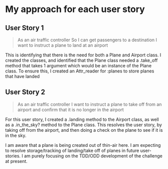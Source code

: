 # My approach for each user story

## User Story 1
> As an air traffic controller
So I can get passengers to a destination
I want to instruct a plane to land at an airport

This is identifying that there is the need for both a Plane and Airport class.
I created the classes, and identified that the Plane class needed a .take_off method that takes 1 argument which would be an instance of the Plane class. To ensure this, I created an Attr_reader for :planes to store planes that have landed


## User Story 2
> As an air traffic controller I want to instruct a plane to take off from an airport and confirm that it is no longer in the airport

For this user story, I created a .landing method to the Airport class, as well as a .in_the_sky? method to the Plane class. This resolves the user story, by taking off from the airport, and then doing a check on the plane to see if it is in the sky.

I am aware that a plane is being created out of thin-air here. I am expecting to resolve storage/tracking of landing/take off of planes in future user-stories. I am purely focusing on the TDD/ODD development of the challenge at present.
